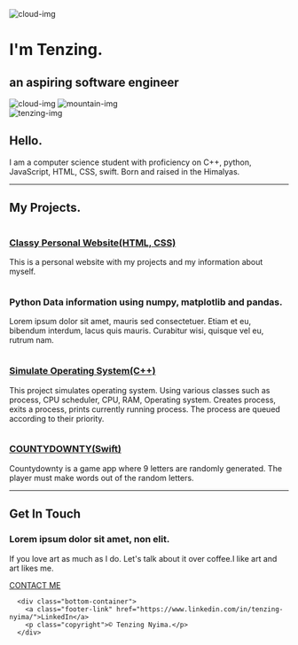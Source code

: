 <!DOCTYPE html>
<html lang="en">
<head>
    <title>Tenzing's website</title>
    <link rel="stylesheet" href="style.css">
    <link rel="icon" href="alive.ico">
    <link rel="preconnect" href="https://fonts.googleapis.com"> 
<link rel="preconnect" href="https://fonts.gstatic.com" crossorigin> 
<link href="https://fonts.googleapis.com/css2?family=Merriweather&family=Montserrat&family=Sacramento&display=swap" rel="stylesheet">
</head>
<body>
      <div class="top-container">
        <img class="top-cloud" src="images/cloud.png" alt="cloud-img">
        <h1 class="intro">I'm Tenzing.</h1>
        <h2>an <span class="artmod">aspiring</span> software engineer</h2>
        <img class="bottom-cloud" src="images/cloud.png" alt="cloud-img">
        <img src="images/mountain.png" alt="mountain-img">
    </div>
    <div class="middle-container">
        <div class="profile">
          <img class="tenzing-img" src="images/painting1.jpg" alt="tenzing-img">
          <h2>Hello.</h2>
          <p class="jobdescription">I am a computer science student with proficiency on C++, python, JavaScript, HTML, CSS, swift. Born and raised in the Himalyas.</p>
        </div>
        <hr>
        <div class="skills">
          <h2>My Projects.</h2>
          <div class="skill-row">
            <img class="browser" src="images/personal-information.png" alt="">
            <h3> <a href="https://tnyima19.github.io/Personal-Website/">Classy Personal Website(HTML, CSS)</a></h3>
            <p>This is a personal website with my projects and my information about myself.</p>
          </div>
          <div class="skill-row">
            <img class="data" src="images/data-science.png" alt="">
            <h3>Python Data information using numpy, matplotlib and pandas.</h3>
            <p>Lorem ipsum dolor sit amet, mauris sed consectetuer. Etiam et eu, bibendum interdum, lacus quis mauris. Curabitur wisi, quisque vel eu, rutrum nam.</p>
          </div>
          <div class="skill-row">
            <img class="browser" src="images/operational-system.png" alt="">
            <h3><a href="https://github.com/tnyima19/Simulate-Operating-System">Simulate Operating System(C++)</a></h3>
            <p>This project simulates operating system. Using various classes such as process, CPU scheduler, CPU, RAM, Operating system. Creates process, exits a process, prints currently running process. The process are queued according to their priority.</p>
          </div>
          <div class="skill-row">
            <img class="data" src="images/word.png" alt="">
            <h3><a href="https://github.com/tnyima19/CountyDownty-2">COUNTYDOWNTY(Swift)</a></h3>
            <p>Countydownty is a game app where 9 letters are randomly generated.
            The player must make words out of the random letters.</p>
          </div>
        </div>
        <hr>
        <div class="contact-me">
          <h2>Get In Touch</h2>
          <h3>Lorem ipsum dolor sit amet, non elit.</h3>
          <p class="contact-message">If you love art as much as I do. Let's talk about it over coffee.I like art and art likes me.</p>
          <a class="btn" href="mailto:tnyima19@email.com">CONTACT ME</a>
        </div>
      </div>
      
      
      <div class="bottom-container">
        <a class="footer-link" href="https://www.linkedin.com/in/tenzing-nyima/">LinkedIn</a>
        <p class="copyright">© Tenzing Nyima.</p>
      </div>
      
</body>
</html>